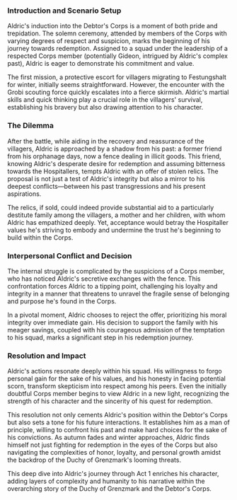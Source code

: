 ### Introduction and Scenario Setup
Aldric's induction into the Debtor's Corps is a moment of both pride and trepidation. The solemn ceremony, attended by members of the Corps with varying degrees of respect and suspicion, marks the beginning of his journey towards redemption. Assigned to a squad under the leadership of a respected Corps member (potentially Gideon, intrigued by Aldric's complex past), Aldric is eager to demonstrate his commitment and value.

The first mission, a protective escort for villagers migrating to Festungshalt for winter, initially seems straightforward. However, the encounter with the Grobi scouting force quickly escalates into a fierce skirmish. Aldric's martial skills and quick thinking play a crucial role in the villagers' survival, establishing his bravery but also drawing attention to his character.

### The Dilemma
After the battle, while aiding in the recovery and reassurance of the villagers, Aldric is approached by a shadow from his past: a former friend from his orphanage days, now a fence dealing in illicit goods. This friend, knowing Aldric's desperate desire for redemption and assuming bitterness towards the Hospitallers, tempts Aldric with an offer of stolen relics. The proposal is not just a test of Aldric's integrity but also a mirror to his deepest conflicts—between his past transgressions and his present aspirations.

The relics, if sold, could indeed provide substantial aid to a particularly destitute family among the villagers, a mother and her children, with whom Aldric has empathized deeply. Yet, acceptance would betray the Hospitaller values he's striving to embody and undermine the trust he's beginning to build within the Corps.

### Interpersonal Conflict and Decision
The internal struggle is complicated by the suspicions of a Corps member, who has noticed Aldric's secretive exchanges with the fence. This confrontation forces Aldric to a tipping point, challenging his loyalty and integrity in a manner that threatens to unravel the fragile sense of belonging and purpose he's found in the Corps.

In a pivotal moment, Aldric chooses to reject the offer, prioritizing his moral integrity over immediate gain. His decision to support the family with his meager savings, coupled with his courageous admission of the temptation to his squad, marks a significant step in his redemption journey.

### Resolution and Impact
Aldric's actions resonate deeply within his squad. His willingness to forgo personal gain for the sake of his values, and his honesty in facing potential scorn, transform skepticism into respect among his peers. Even the initially doubtful Corps member begins to view Aldric in a new light, recognizing the strength of his character and the sincerity of his quest for redemption.

This resolution not only cements Aldric's position within the Debtor's Corps but also sets a tone for his future interactions. It establishes him as a man of principle, willing to confront his past and make hard choices for the sake of his convictions. As autumn fades and winter approaches, Aldric finds himself not just fighting for redemption in the eyes of the Corps but also navigating the complexities of honor, loyalty, and personal growth amidst the backdrop of the Duchy of Grenzmark's looming threats.

This deep dive into Aldric's journey through Act 1 enriches his character, adding layers of complexity and humanity to his narrative within the overarching story of the Duchy of Grenzmark and the Debtor's Corps.